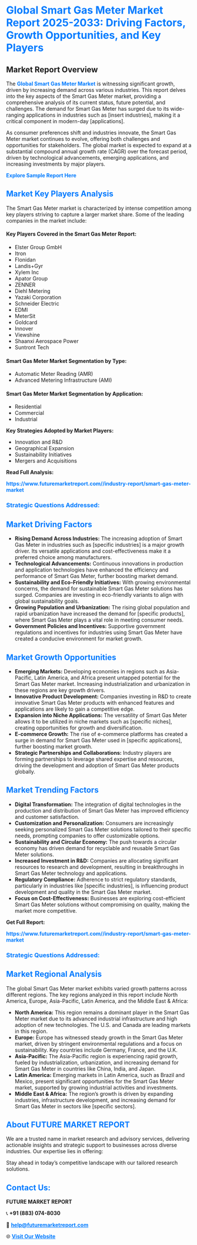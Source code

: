 <h1 style="color: #007BFF;">Global Smart Gas Meter Market Report 2025-2033: Driving Factors, Growth Opportunities, and Key Players</h1>

<section id="overview">
<h2>Market Report Overview</h2>
<p>The <a href="https://www.futuremarketreport.com//industry-report/smart-gas-meter-market" style="color: #007BFF; text-decoration: none;"><strong>Global Smart Gas Meter Market</strong></a> is witnessing significant growth, driven by increasing demand across various industries. This report delves into the key aspects of the Smart Gas Meter market, providing a comprehensive analysis of its current status, future potential, and challenges. The demand for Smart Gas Meter has surged due to its wide-ranging applications in industries such as [insert industries], making it a critical component in modern-day [applications].</p>
<p>As consumer preferences shift and industries innovate, the Smart Gas Meter market continues to evolve, offering both challenges and opportunities for stakeholders. The global market is expected to expand at a substantial compound annual growth rate (CAGR) over the forecast period, driven by technological advancements, emerging applications, and increasing investments by major players.</p>
</section>

<section id="overview">
<p><a href="https://www.futuremarketreport.com//request-sample/reportId=55233" style="color: #007BFF; text-decoration: none;"><strong>Explore Sample Report Here</strong></a></p>
</section>

<section id="key-players">
<h2 style="color: #007BFF;">Market Key Players Analysis</h2>
<p>The Smart Gas Meter market is characterized by intense competition among key players striving to capture a larger market share. Some of the leading companies in the market include:</p>
<h4>Key Players Covered in the Smart Gas Meter Report:</h4>
<ul><li>Elster Group GmbH</li><li>Itron</li><li>Flonidan</li><li>Landis+Gyr</li><li>Xylem Inc</li><li>Apator Group</li><li>ZENNER</li><li>Diehl Metering</li><li>Yazaki Corporation</li><li>Schneider Electric</li><li>EDMI</li><li>MeterSit</li><li>Goldcard</li><li>Innover</li><li>Viewshine</li><li>Shaanxi Aerospace Power</li><li>Suntront Tech</li></ul>
<h4>Smart Gas Meter Market Segmentation by Type:</h4>
<ul><li>Automatic Meter Reading (AMR)</li><li>Advanced Metering Infrastructure (AMI)</li></ul>

<h4>Smart Gas Meter Market Segmentation by Application:</h4>
<ul><li>Residential</li><li>Commercial</li><li>Industrial</li></ul>
<p><strong>Key Strategies Adopted by Market Players:</strong></p>
<ul>
<li>Innovation and R&D</li>
<li>Geographical Expansion</li>
<li>Sustainability Initiatives</li>
<li>Mergers and Acquisitions</li>
</ul>
</section>

<section>
<p><strong>Read Full Analysis: </strong></p><a href="https://www.futuremarketreport.com//industry-report/smart-gas-meter-market" style="color: #007BFF; text-decoration: none;"><strong>https://www.futuremarketreport.com//industry-report/smart-gas-meter-market</strong></a>
<h3 style="color: #007BFF;">Strategic Questions Addressed:</h3>
</section>

<section id="driving-factors">
<h2 style="color: #007BFF;">Market Driving Factors</h2>
<ul>
<li><strong>Rising Demand Across Industries:</strong> The increasing adoption of Smart Gas Meter in industries such as [specific industries] is a major growth driver. Its versatile applications and cost-effectiveness make it a preferred choice among manufacturers.</li>
<li><strong>Technological Advancements:</strong> Continuous innovations in production and application technologies have enhanced the efficiency and performance of Smart Gas Meter, further boosting market demand.</li>
<li><strong>Sustainability and Eco-Friendly Initiatives:</strong> With growing environmental concerns, the demand for sustainable Smart Gas Meter solutions has surged. Companies are investing in eco-friendly variants to align with global sustainability goals.</li>
<li><strong>Growing Population and Urbanization:</strong> The rising global population and rapid urbanization have increased the demand for [specific products], where Smart Gas Meter plays a vital role in meeting consumer needs.</li>
<li><strong>Government Policies and Incentives:</strong> Supportive government regulations and incentives for industries using Smart Gas Meter have created a conducive environment for market growth.</li>
</ul>
</section>

<section id="growth-opportunities">
<h2 style="color: #007BFF;">Market Growth Opportunities</h2>
<ul>
<li><strong>Emerging Markets:</strong> Developing economies in regions such as Asia-Pacific, Latin America, and Africa present untapped potential for the Smart Gas Meter market. Increasing industrialization and urbanization in these regions are key growth drivers.</li>
<li><strong>Innovative Product Development:</strong> Companies investing in R&D to create innovative Smart Gas Meter products with enhanced features and applications are likely to gain a competitive edge.</li>
<li><strong>Expansion into Niche Applications:</strong> The versatility of Smart Gas Meter allows it to be utilized in niche markets such as [specific niches], creating opportunities for growth and diversification.</li>
<li><strong>E-commerce Growth:</strong> The rise of e-commerce platforms has created a surge in demand for Smart Gas Meter used in [specific applications], further boosting market growth.</li>
<li><strong>Strategic Partnerships and Collaborations:</strong> Industry players are forming partnerships to leverage shared expertise and resources, driving the development and adoption of Smart Gas Meter products globally.</li>
</ul>
</section>

<section id="trending-factors">
<h2 style="color: #007BFF;">Market Trending Factors</h2>
<ul>
<li><strong>Digital Transformation:</strong> The integration of digital technologies in the production and distribution of Smart Gas Meter has improved efficiency and customer satisfaction.</li>
<li><strong>Customization and Personalization:</strong> Consumers are increasingly seeking personalized Smart Gas Meter solutions tailored to their specific needs, prompting companies to offer customizable options.</li>
<li><strong>Sustainability and Circular Economy:</strong> The push towards a circular economy has driven demand for recyclable and reusable Smart Gas Meter solutions.</li>
<li><strong>Increased Investment in R&D:</strong> Companies are allocating significant resources to research and development, resulting in breakthroughs in Smart Gas Meter technology and applications.</li>
<li><strong>Regulatory Compliance:</strong> Adherence to strict regulatory standards, particularly in industries like [specific industries], is influencing product development and quality in the Smart Gas Meter market.</li>
<li><strong>Focus on Cost-Effectiveness:</strong> Businesses are exploring cost-efficient Smart Gas Meter solutions without compromising on quality, making the market more competitive.</li>
</ul>
</section>

<section>
<p><strong>Get Full Report: </strong></p><a href="https://www.futuremarketreport.com//industry-report/smart-gas-meter-market" style="color: #007BFF; text-decoration: none;"><strong>https://www.futuremarketreport.com//industry-report/smart-gas-meter-market</strong></a>
<h3 style="color: #007BFF;">Strategic Questions Addressed:</h3>
</section>


<section id="regional-analysis">
<h2 style="color: #007BFF;">Market Regional Analysis</h2>
<p>The global Smart Gas Meter market exhibits varied growth patterns across different regions. The key regions analyzed in this report include North America, Europe, Asia-Pacific, Latin America, and the Middle East & Africa:</p>
<ul>
<li><strong>North America:</strong> This region remains a dominant player in the Smart Gas Meter market due to its advanced industrial infrastructure and high adoption of new technologies. The U.S. and Canada are leading markets in this region.</li>
<li><strong>Europe:</strong> Europe has witnessed steady growth in the Smart Gas Meter market, driven by stringent environmental regulations and a focus on sustainability. Key countries include Germany, France, and the U.K.</li>
<li><strong>Asia-Pacific:</strong> The Asia-Pacific region is experiencing rapid growth, fueled by industrialization, urbanization, and increasing demand for Smart Gas Meter in countries like China, India, and Japan.</li>
<li><strong>Latin America:</strong> Emerging markets in Latin America, such as Brazil and Mexico, present significant opportunities for the Smart Gas Meter market, supported by growing industrial activities and investments.</li>
<li><strong>Middle East & Africa:</strong> The region’s growth is driven by expanding industries, infrastructure development, and increasing demand for Smart Gas Meter in sectors like [specific sectors].</li>
</ul>
</section>

<footer>
<h2 style="color: #007BFF;">About FUTURE MARKET REPORT</h2>
<p>We are a trusted name in market research and advisory services, delivering actionable insights and strategic support to businesses across diverse industries. Our expertise lies in offering:</p>

<p>Stay ahead in today’s competitive landscape with our tailored research solutions.</p>

<h2 style="color: #007BFF;">Contact Us:</h2>
<p><strong>FUTURE MARKET REPORT</strong></p>
<p>📞 <strong>+91 (883) 074-8030</strong></p>
<p>📧 <strong><a href="mailto:help@futuremarketreport.com" style="color: #007BFF;">help@futuremarketreport.com</a></strong></p>
<p>🌐 <strong><a href="https://www.futuremarketreport.com/" style="color: #007BFF;">Visit Our Website</a></strong></p>
</footer>
